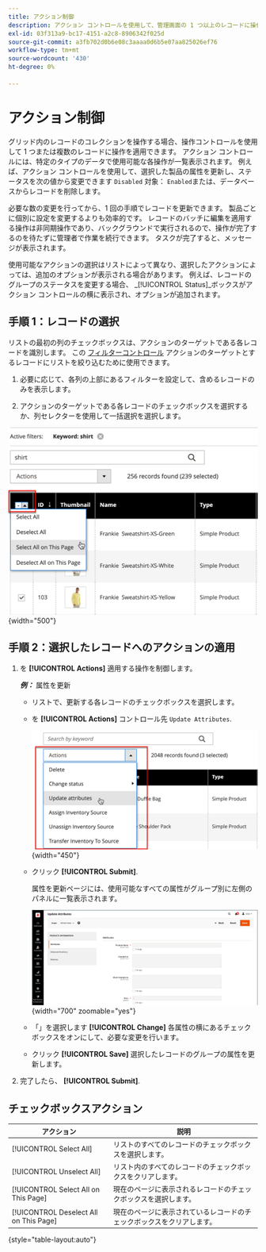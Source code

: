 ```yaml
---
title: アクション制御
description: アクション コントロールを使用して、管理画面の 1 つ以上のレコードに操作を適用する方法を説明します。
exl-id: 03f313a9-bc17-4151-a2c8-8906342f025d
source-git-commit: a3fb702d0b6e08c3aaaa0d6b5e07aa825026ef76
workflow-type: tm+mt
source-wordcount: '430'
ht-degree: 0%

---
```


# アクション制御

グリッド内のレコードのコレクションを操作する場合、操作コントロールを使用して 1 つまたは複数のレコードに操作を適用できます。 アクション コントロールには、特定のタイプのデータで使用可能な各操作が一覧表示されます。 例えば、アクション コントロールを使用して、選択した製品の属性を更新し、ステータスを次の値から変更できます `Disabled` 対象： `Enabled`または、データベースからレコードを削除します。

必要な数の変更を行ってから、1 回の手順でレコードを更新できます。 製品ごとに個別に設定を変更するよりも効率的です。 レコードのバッチに編集を適用する操作は非同期操作であり、バックグラウンドで実行されるので、操作が完了するのを待たずに管理者で作業を続行できます。 タスクが完了すると、メッセージが表示されます。

使用可能なアクションの選択はリストによって異なり、選択したアクションによっては、追加のオプションが表示される場合があります。 例えば、レコードのグループのステータスを変更する場合、 _[!UICONTROL Status]_ボックスがアクション コントロールの横に表示され、オプションが追加されます。

## 手順 1：レコードの選択

リストの最初の列のチェックボックスは、アクションのターゲットである各レコードを識別します。 この [フィルターコントロール](admin-grid-controls.md) アクションのターゲットとするレコードにリストを絞り込むために使用できます。

1. 必要に応じて、各列の上部にあるフィルターを設定して、含めるレコードのみを表示します。

1. アクションのターゲットである各レコードのチェックボックスを選択するか、列セレクターを使用して一括選択を選択します。

![ページ上のすべてまたはすべてを選択または選択解除](./assets/action-change-selection.png){width="500"}

## 手順 2：選択したレコードへのアクションの適用

1. を **[!UICONTROL Actions]** 適用する操作を制御します。

   **_例：_** 属性を更新

   - リストで、更新する各レコードのチェックボックスを選択します。

   - を **[!UICONTROL Actions]** コントロール先 `Update Attributes`.

     ![「属性を更新」アクションを選択します](./assets/action-select.png){width="450"}

   - クリック **[!UICONTROL Submit]**.

     属性を更新ページには、使用可能なすべての属性がグループ別に左側のパネルに一覧表示されます。

     ![属性の更新ページ](./assets/action-update-attributes.png){width="700" zoomable="yes"}

   - 「」を選択します **[!UICONTROL Change]** 各属性の横にあるチェックボックスをオンにして、必要な変更を行います。

   - クリック **[!UICONTROL Save]** 選択したレコードのグループの属性を更新します。

1. 完了したら、 **[!UICONTROL Submit]**.

## チェックボックスアクション

| アクション | 説明 |
|--- |--- |
| [!UICONTROL Select All] | リストのすべてのレコードのチェックボックスを選択します。 |
| [!UICONTROL Unselect All] | リスト内のすべてのレコードのチェックボックスをクリアします。 |
| [!UICONTROL Select All on This Page] | 現在のページに表示されるレコードのチェックボックスを選択します。 |
| [!UICONTROL Deselect All on This Page] | 現在のページに表示されているレコードのチェックボックスをクリアします。 |

{style="table-layout:auto"}
